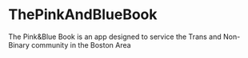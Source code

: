 # ThePinkAndBlueBook
The Pink&amp;Blue Book is an app designed to service the Trans and Non-Binary community in the Boston Area
